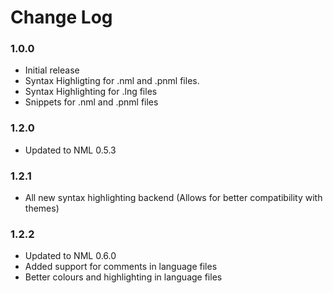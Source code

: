# Change Log

### 1.0.0
- Initial release
- Syntax Highligting for .nml and .pnml files.
- Syntax Highlighting for .lng files
- Snippets for .nml and .pnml files

### 1.2.0
- Updated to NML 0.5.3

### 1.2.1
- All new syntax highlighting backend (Allows for better compatibility with themes)

### 1.2.2
- Updated to NML 0.6.0
- Added support for comments in language files
- Better colours and highlighting in language files

